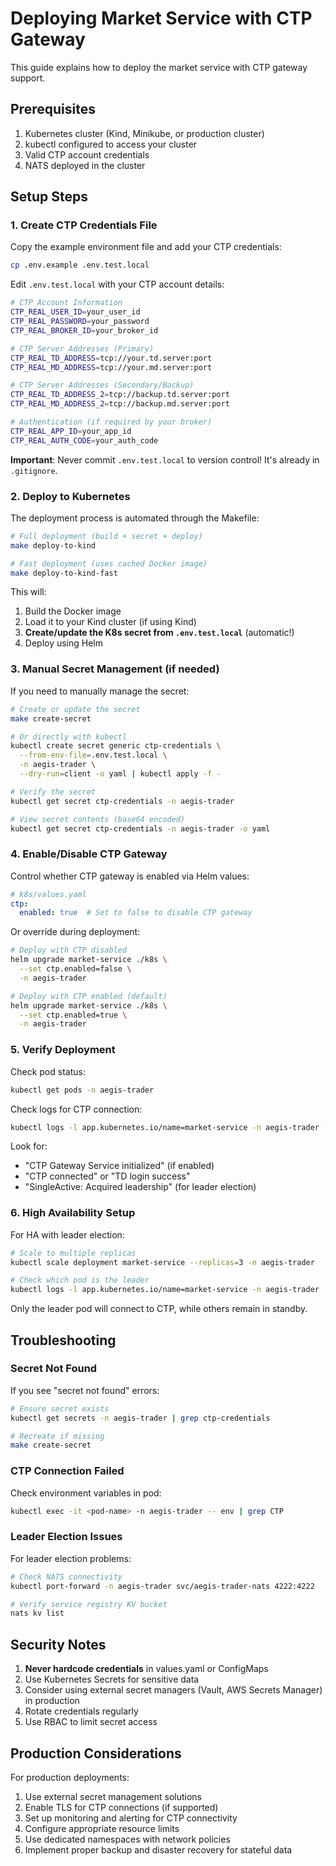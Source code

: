 # Deploying Market Service with CTP Gateway

This guide explains how to deploy the market service with CTP gateway support.

## Prerequisites

1. Kubernetes cluster (Kind, Minikube, or production cluster)
2. kubectl configured to access your cluster
3. Valid CTP account credentials
4. NATS deployed in the cluster

## Setup Steps

### 1. Create CTP Credentials File

Copy the example environment file and add your CTP credentials:

```bash
cp .env.example .env.test.local
```

Edit `.env.test.local` with your CTP account details:

```bash
# CTP Account Information
CTP_REAL_USER_ID=your_user_id
CTP_REAL_PASSWORD=your_password
CTP_REAL_BROKER_ID=your_broker_id

# CTP Server Addresses (Primary)
CTP_REAL_TD_ADDRESS=tcp://your.td.server:port
CTP_REAL_MD_ADDRESS=tcp://your.md.server:port

# CTP Server Addresses (Secondary/Backup)
CTP_REAL_TD_ADDRESS_2=tcp://backup.td.server:port
CTP_REAL_MD_ADDRESS_2=tcp://backup.md.server:port

# Authentication (if required by your broker)
CTP_REAL_APP_ID=your_app_id
CTP_REAL_AUTH_CODE=your_auth_code
```

**Important**: Never commit `.env.test.local` to version control! It's already in `.gitignore`.

### 2. Deploy to Kubernetes

The deployment process is automated through the Makefile:

```bash
# Full deployment (build + secret + deploy)
make deploy-to-kind

# Fast deployment (uses cached Docker image)
make deploy-to-kind-fast
```

This will:
1. Build the Docker image
2. Load it to your Kind cluster (if using Kind)
3. **Create/update the K8s secret from `.env.test.local`** (automatic!)
4. Deploy using Helm

### 3. Manual Secret Management (if needed)

If you need to manually manage the secret:

```bash
# Create or update the secret
make create-secret

# Or directly with kubectl
kubectl create secret generic ctp-credentials \
  --from-env-file=.env.test.local \
  -n aegis-trader \
  --dry-run=client -o yaml | kubectl apply -f -

# Verify the secret
kubectl get secret ctp-credentials -n aegis-trader

# View secret contents (base64 encoded)
kubectl get secret ctp-credentials -n aegis-trader -o yaml
```

### 4. Enable/Disable CTP Gateway

Control whether CTP gateway is enabled via Helm values:

```yaml
# k8s/values.yaml
ctp:
  enabled: true  # Set to false to disable CTP gateway
```

Or override during deployment:

```bash
# Deploy with CTP disabled
helm upgrade market-service ./k8s \
  --set ctp.enabled=false \
  -n aegis-trader

# Deploy with CTP enabled (default)
helm upgrade market-service ./k8s \
  --set ctp.enabled=true \
  -n aegis-trader
```

### 5. Verify Deployment

Check pod status:

```bash
kubectl get pods -n aegis-trader
```

Check logs for CTP connection:

```bash
kubectl logs -l app.kubernetes.io/name=market-service -n aegis-trader --tail=50
```

Look for:
- "CTP Gateway Service initialized" (if enabled)
- "CTP connected" or "TD login success"
- "SingleActive: Acquired leadership" (for leader election)

### 6. High Availability Setup

For HA with leader election:

```bash
# Scale to multiple replicas
kubectl scale deployment market-service --replicas=3 -n aegis-trader

# Check which pod is the leader
kubectl logs -l app.kubernetes.io/name=market-service -n aegis-trader | grep -i leader
```

Only the leader pod will connect to CTP, while others remain in standby.

## Troubleshooting

### Secret Not Found

If you see "secret not found" errors:

```bash
# Ensure secret exists
kubectl get secrets -n aegis-trader | grep ctp-credentials

# Recreate if missing
make create-secret
```

### CTP Connection Failed

Check environment variables in pod:

```bash
kubectl exec -it <pod-name> -n aegis-trader -- env | grep CTP
```

### Leader Election Issues

For leader election problems:

```bash
# Check NATS connectivity
kubectl port-forward -n aegis-trader svc/aegis-trader-nats 4222:4222

# Verify service registry KV bucket
nats kv list
```

## Security Notes

1. **Never hardcode credentials** in values.yaml or ConfigMaps
2. Use Kubernetes Secrets for sensitive data
3. Consider using external secret managers (Vault, AWS Secrets Manager) in production
4. Rotate credentials regularly
5. Use RBAC to limit secret access

## Production Considerations

For production deployments:

1. Use external secret management solutions
2. Enable TLS for CTP connections (if supported)
3. Set up monitoring and alerting for CTP connectivity
4. Configure appropriate resource limits
5. Use dedicated namespaces with network policies
6. Implement proper backup and disaster recovery for stateful data
